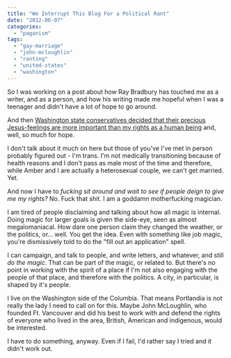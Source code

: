 ```yaml
---
title: "We Interrupt This Blog For a Political Rant"
date: "2012-06-07"
categories: 
  - "paganism"
tags: 
  - "gay-marriage"
  - "john-mcloughlin"
  - "ranting"
  - "united-states"
  - "washington"
---
```


So I was working on a post about how Ray Bradbury has touched me as a writer, and as a person, and how his writing made me hopeful when I was a teenager and didn't have a lot of hope to go around.

And then [Washington state conservatives decided that their precious Jesus-feelings are more important than my rights as a human being](http://slatest.slate.com/posts/2012/06/06/preserve_marriage_washington_conservatives_force_nov_vote_on_gay_marriage_in_washington_state_.html) and, well, so much for hope.

I don't talk about it much on here but those of you've I've met in person probably figured out - I'm trans. I'm not medically transitioning because of health reasons and I don't pass as male most of the time and therefore, while Amber and I are actually a heterosexual couple, we can't get married. Yet.

And now I have to _fucking sit around and wait to see if people deign to give me my rights?_ No. Fuck that shit. I am a goddamn motherfucking magician.

I am tired of people disclaiming and talking about how all magic is internal. Doing magic for larger goals is given the side-eye, seen as almost megalomaniacal. How dare one person claim they changed the weather, or the politics, or... well. You get the idea. Even with something like job magic, you're dismissively told to do the "fill out an application" spell.

I can campaign, and talk to people, and write letters, and whatever, and still _do the magic_. That can be part of the magic, or related to. But there's no point in working with the spirit of a place if I'm not also engaging with the people of that place, and therefore with the politics. A city, in particular, is shaped by it's people.

I live on the Washington side of the Columbia. That means Portlandia is not really the lady I need to call on for this. Maybe John McLoughlin, who founded Ft. Vancouver and did his best to work with and defend the rights of everyone who lived in the area, British, American and indigenous, would be interested.

I have to do something, anyway. Even if I fail, I'd rather say I tried and it didn't work out.
